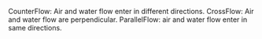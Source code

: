 CounterFlow: Air and water flow enter in different directions.
CrossFlow: Air and water flow are perpendicular.
ParallelFlow: air and water flow enter in same directions.
